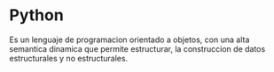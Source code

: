 # Python
Es un lenguaje de programacion orientado a objetos, con una alta semantica dinamica que permite estructurar, la construccion de datos estructurales y no estructurales.
